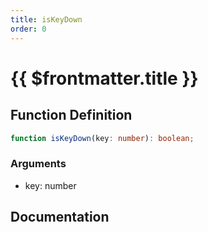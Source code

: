 ```yaml
---
title: isKeyDown
order: 0
---
```


# {{ $frontmatter.title }}

## Function Definition

```ts
function isKeyDown(key: number): boolean;
```

### Arguments

* key: number

## Documentation

<!--@include: ./parts/isKeyDown.md-->
